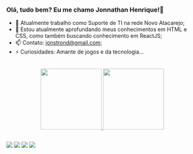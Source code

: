 ### Olá, tudo bem? Eu me chamo Jonnathan Henrique!👋


- 🔭 Atualmente trabalho como Suporte de TI na rede Novo Atacarejo;
- 🌱 Estou atualmente aprofundando meus conhecimentos em HTML e CSS, como também buscando conhecimento em ReactJS;
- 📫 Contato: jonstrond@gmail.com;
- ⚡ Curiosidades: Amante de jogos e da tecnologia...

##

<div align="center">
  <a href="https://github.com/JhowHP">
  <img height="160em" src="https://github-readme-stats.vercel.app/api?username=JhowHP&show_icons=true&theme=dark&include_all_commits=true&count_private=true"/>
  <img height="160em" src="https://github-readme-stats.vercel.app/api/top-langs/?username=JhowHP&layout=compact&langs_count=7&theme=dark"/>
</div>

 ##
  
<div> 
  <a href="https://www.instagram.com/jho0o0w/" target="_blank"><img src="https://img.shields.io/badge/-Instagram-%23E4405F?style=for-the-badge&logo=instagram&logoColor=white" target="_blank"></a>
 	<a href="https://www.twitch.tv/jhooowrx" target="_blank"><img src="https://img.shields.io/badge/Twitch-9146FF?style=for-the-badge&logo=twitch&logoColor=white" target="_blank"></a>
  <a href = "mailto:jonstrond@gmail.com"><img src="https://img.shields.io/badge/-Gmail-%23333?style=for-the-badge&logo=gmail&logoColor=white" target="_blank"></a>
  <a href="https://www.linkedin.com/in/jonnathan-henrique-14442b185/" target="_blank"><img src="https://img.shields.io/badge/-LinkedIn-%230077B5?style=for-the-badge&logo=linkedin&logoColor=white" target="_blank"></a> 
 
</div>
